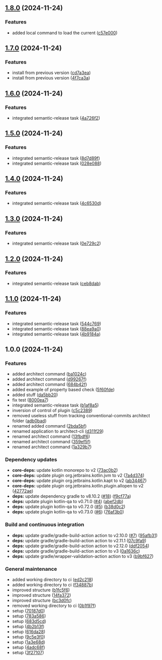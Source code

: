 ## [1.8.0](https://github.com/alemazzo/architect/compare/1.7.0...1.8.0) (2024-11-24)

### Features

* added local command to load the current ([c57e000](https://github.com/alemazzo/architect/commit/c57e0008351c760c6beb3f04a2c45bdee5a3fd4e))

## [1.7.0](https://github.com/alemazzo/architect/compare/1.6.0...1.7.0) (2024-11-24)

### Features

* install from previous version ([cd7a3ea](https://github.com/alemazzo/architect/commit/cd7a3ea15e629d46f8000985605787550f02e185))
* install from previous version ([4f7ca3a](https://github.com/alemazzo/architect/commit/4f7ca3a1e27519d1acb356c8fc0eeb0375a70884))

## [1.6.0](https://github.com/alemazzo/architect/compare/1.5.0...1.6.0) (2024-11-24)

### Features

* integrated semantic-release task ([4a726f2](https://github.com/alemazzo/architect/commit/4a726f2123ed77ebe6bc9db7195c3179106c1368))

## [1.5.0](https://github.com/alemazzo/architect/compare/1.4.0...1.5.0) (2024-11-24)

### Features

* integrated semantic-release task ([8d7d89f](https://github.com/alemazzo/architect/commit/8d7d89f3eae17a0d7150fd53352f9873cbdcc1ec))
* integrated semantic-release task ([028e088](https://github.com/alemazzo/architect/commit/028e088d37c27b20af7c2c7e63911b260e2ba027))

## [1.4.0](https://github.com/alemazzo/architect/compare/1.3.0...1.4.0) (2024-11-24)

### Features

* integrated semantic-release task ([4c6530d](https://github.com/alemazzo/architect/commit/4c6530d5e70f02804caf6b8767c05c9d8708d504))

## [1.3.0](https://github.com/alemazzo/architect/compare/1.2.0...1.3.0) (2024-11-24)

### Features

* integrated semantic-release task ([0e729c2](https://github.com/alemazzo/architect/commit/0e729c2cc05a9c4e105ffa81dab7d0976ec4f093))

## [1.2.0](https://github.com/alemazzo/architect/compare/1.1.0...1.2.0) (2024-11-24)

### Features

* integrated semantic-release task ([ceb8dab](https://github.com/alemazzo/architect/commit/ceb8dabc34df7fafdcedf995baaf4c3348b3a21f))

## [1.1.0](https://github.com/alemazzo/architect/compare/1.0.0...1.1.0) (2024-11-24)

### Features

* integrated semantic-release task ([544c769](https://github.com/alemazzo/architect/commit/544c76907bf30f762efa169912dbf8c3a04e4c6b))
* integrated semantic-release task ([88ea9a0](https://github.com/alemazzo/architect/commit/88ea9a0f6ba89dd08f8d0fe75538e3fc78ee06cc))
* integrated semantic-release task ([4b9184a](https://github.com/alemazzo/architect/commit/4b9184a29ac5afceb22e2758fac4f97d963c2987))

## 1.0.0 (2024-11-24)

### Features

* added architect command ([ba1024c](https://github.com/alemazzo/architect/commit/ba1024c34c566b618a556feda478ec7eb40d7d58))
* added architect command ([d99267f](https://github.com/alemazzo/architect/commit/d99267f5b4e26284c6a6dc767d553a5fdb50047f))
* added architect command ([684b42f](https://github.com/alemazzo/architect/commit/684b42fe11648927a3ed70a4a47f5efc9ba9b32c))
* added example of property based check ([5f60fde](https://github.com/alemazzo/architect/commit/5f60fde731ac0d569d7f9af248b2d3c303e4190a))
* added stuff ([da5bb20](https://github.com/alemazzo/architect/commit/da5bb20904cba153d76d33291b3f02d07e6bb40d))
* fix test ([8000ea7](https://github.com/alemazzo/architect/commit/8000ea7f0aa2d6a7e87c8b27e48a0047cb3f4eaf))
* integrated semantic-release task ([b1af8a5](https://github.com/alemazzo/architect/commit/b1af8a5c3d8289b4c38f304d5d21ff8622fdbc05))
* inversion of control of plugin ([c5c2389](https://github.com/alemazzo/architect/commit/c5c23894ffa86e4871f001c5d0fdc05d1d071e57))
* removed useless stuff from tracking conventional-commits architect folder ([adb0bad](https://github.com/alemazzo/architect/commit/adb0bad7918cb62ad71e8a6c7eb4ca51cf4eca16))
* renamed added command ([2bda5bf](https://github.com/alemazzo/architect/commit/2bda5bf92588bc0773f84f9d37c1aa093b8d19f7))
* renamed application to architect-cli ([d311f29](https://github.com/alemazzo/architect/commit/d311f292b3ffc7c9c371960c9091065890cd051c))
* renamed architect command ([13fbdf6](https://github.com/alemazzo/architect/commit/13fbdf687ae73ca83694742dd665e847bd4bdbe7))
* renamed architect command ([359ef5f](https://github.com/alemazzo/architect/commit/359ef5f04f15f346aa45665d366726fdc50d8800))
* renamed architect command ([1a329b7](https://github.com/alemazzo/architect/commit/1a329b7a5529fb5f636369892355321b6492792f))

### Dependency updates

* **core-deps:** update kotlin monorepo to v2 ([73ac0b2](https://github.com/alemazzo/architect/commit/73ac0b2991bffeb352517b46065936365d0ef607))
* **core-deps:** update plugin org.jetbrains.kotlin.jvm to v2 ([7a4d374](https://github.com/alemazzo/architect/commit/7a4d374f3aa8beba6b71323daa5bfcabe344f788))
* **core-deps:** update plugin org.jetbrains.kotlin.kapt to v2 ([ab34467](https://github.com/alemazzo/architect/commit/ab34467a9643dfbb881465e11b699b1e6f5d5e89))
* **core-deps:** update plugin org.jetbrains.kotlin.plugin.allopen to v2 ([42772ae](https://github.com/alemazzo/architect/commit/42772ae58740ff65c4bd0c39b317de16dd11f22e))
* **deps:** update dependency gradle to v8.10.2 ([#18](https://github.com/alemazzo/architect/issues/18)) ([f9cf77a](https://github.com/alemazzo/architect/commit/f9cf77a3c470c3eeca27447403ec61a19fc52115))
* **deps:** update plugin kotlin-qa to v0.71.0 ([#4](https://github.com/alemazzo/architect/issues/4)) ([abef2db](https://github.com/alemazzo/architect/commit/abef2db0c9e41ecacd68e866929248263a64443d))
* **deps:** update plugin kotlin-qa to v0.72.0 ([#5](https://github.com/alemazzo/architect/issues/5)) ([b38d0c2](https://github.com/alemazzo/architect/commit/b38d0c284cab712f7b410e561eb6ee5c3a627ea5))
* **deps:** update plugin kotlin-qa to v0.73.0 ([#6](https://github.com/alemazzo/architect/issues/6)) ([76af3b0](https://github.com/alemazzo/architect/commit/76af3b0dbedbda14aceae5aeef728667ca371984))

### Build and continuous integration

* **deps:** update gradle/gradle-build-action action to v2.10.0 ([#7](https://github.com/alemazzo/architect/issues/7)) ([95afb31](https://github.com/alemazzo/architect/commit/95afb31cd2b8edfb47189be258c8fb49ddabef1e))
* **deps:** update gradle/gradle-build-action action to v2.11.1 ([07c9fa9](https://github.com/alemazzo/architect/commit/07c9fa9ec234e0d7810c045444cf38d74ea81007))
* **deps:** update gradle/gradle-build-action action to v2.12.0 ([ddf2054](https://github.com/alemazzo/architect/commit/ddf2054db8a71a7c101555be4fcefc58cb372a56))
* **deps:** update gradle/gradle-build-action action to v3 ([0a1636c](https://github.com/alemazzo/architect/commit/0a1636c3df90067b0069ad2c01b48a407bf693af))
* **deps:** update gradle/wrapper-validation-action action to v3 ([b9bf627](https://github.com/alemazzo/architect/commit/b9bf6276f4b30894386cd085173069a17b77835b))

### General maintenance

* added working directory to ci ([ed2c218](https://github.com/alemazzo/architect/commit/ed2c218ca59dde62bedd5eaad884ba049346d613))
* added working directory to ci ([f34887b](https://github.com/alemazzo/architect/commit/f34887bc59dd276a9b616653ffc29a75239714c7))
* improved structure ([b1fc5f6](https://github.com/alemazzo/architect/commit/b1fc5f621c66cc029cae2473ef6b7d7d0b4b8428))
* improved structure ([14fa372](https://github.com/alemazzo/architect/commit/14fa37207d1ae1f66dbe3bad2dde900d6f3915d4))
* improved structure ([bc3d0fc](https://github.com/alemazzo/architect/commit/bc3d0fc3787e749556611a63f3302e079154c1e4))
* removed working directory to ci ([0b1f97f](https://github.com/alemazzo/architect/commit/0b1f97f06d78ff8cae23edb4fe209dc585b0e8d5))
* setup ([70187d0](https://github.com/alemazzo/architect/commit/70187d037f1738e8b240ef635759ac1ec95cd4bf))
* setup ([783a586](https://github.com/alemazzo/architect/commit/783a586db6f4d01e969b31dedce490927a8515e5))
* setup ([683d5cd](https://github.com/alemazzo/architect/commit/683d5cd64a45d19df99887874799caebed5fcaac))
* setup ([4b2b13f](https://github.com/alemazzo/architect/commit/4b2b13fc5c5ee51b882905007f164c7a90238615))
* setup ([616da28](https://github.com/alemazzo/architect/commit/616da28ccc748634697113b60770e9cc0628aefa))
* setup ([9c5e3f0](https://github.com/alemazzo/architect/commit/9c5e3f04e040d9b6a709a6a332374812fbefbaba))
* setup ([1a3e68d](https://github.com/alemazzo/architect/commit/1a3e68da79e0d3ee0dc3e2625e85848a8fed7399))
* setup ([4adc68f](https://github.com/alemazzo/architect/commit/4adc68f05e0145bf6e8a6f092e95cf442b8a9444))
* setup ([3f27107](https://github.com/alemazzo/architect/commit/3f271079ac8246d8773568bdf7b68e3fe48d92cd))
